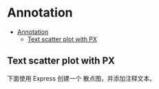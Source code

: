# Annotation

- [Annotation](#annotation)
  - [Text scatter plot with PX](#text-scatter-plot-with-px)

## Text scatter plot with PX

下面使用 Express 创建一个 散点图，并添加注释文本。

